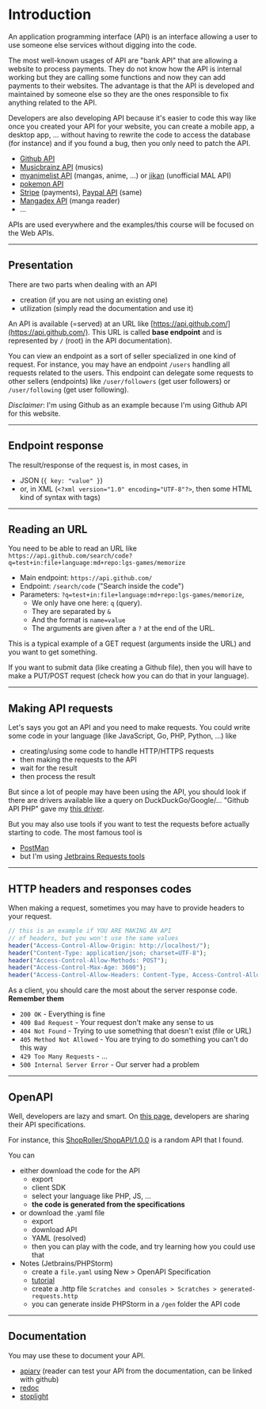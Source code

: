 # Introduction

An application programming interface (API) is an interface allowing a user to use someone else services without digging into the code.

The most well-known usages of API are "bank API" that are allowing a website to process payments. They do not know how the API is internal working but they are calling some functions and now they can add payments to their websites. The advantage is that the API is developed and maintained by someone else so they are the ones responsible to fix anything related to the API.

Developers are also developing API because it's easier to code this way like once you created your API for your website, you can create a mobile app, a desktop app, ... without having to rewrite the code to access the database (for instance) and if you found a bug, then you only need to patch the API.

* [Github API](https://docs.github.com/en/rest/guides/getting-started-with-the-rest-api)
* [Musicbrainz API](https://musicbrainz.org/doc/MusicBrainz_API) (musics)
* [myanimelist API](https://myanimelist.net/apiconfig/references/api/v2) (mangas, anime, ...) or [jikan](https://jikan.moe/) (unofficial MAL API)
* [pokemon API](https://pokeapi.co/)
* [Stripe](https://stripe.com/docs/api) (payments), [Paypal API](https://developer.paypal.com/docs/api/overview/) (same)
* [Mangadex API](https://api.mangadex.org/docs.html) (manga reader)
* ...

APIs are used everywhere and the examples/this course will be focused on the Web APIs.

<hr class="sr">

## Presentation

There are two parts when dealing with an API

* creation (if you are not using an existing one)
* utilization (simply read the documentation and use it)

An API is available (=served) at an URL like [https://api.github.com/](https://api.github.com/). This URL is called **base endpoint** and is represented by `/` (root) in the API documentation).

You can view an endpoint as a sort of seller specialized in one kind of request. For instance, you may have an endpoint `/users` handling all requests related to the users. This endpoint can delegate some requests to other sellers (endpoints) like `/user/followers` (get user followers) or `/user/following` (get user following).

*Disclaimer*: I'm using Github as an example because I'm using Github API for this website.

<hr class="sl">

## Endpoint response

The result/response of the request is, in most cases, in

* JSON (`{ key: "value" }`)
* or, in XML (`<?xml version="1.0" encoding="UTF-8"?>`, then some HTML kind of syntax with tags)

<hr class="sr">

## Reading an URL

You need to be able to read an URL like `https://api.github.com/search/code?q=test+in:file+language:md+repo:lgs-games/memorize`

* Main endpoint: `https://api.github.com/`
* Endpoint: `/search/code` ("Search inside the code")
* Parameters: `?q=test+in:file+language:md+repo:lgs-games/memorize`,
  * We only have one here: `q` (query).
  * They are separated by `&`
  * And the format is `name=value`
  * The arguments are given after a `?` at the end of the URL.

This is a typical example of a GET request (arguments inside the URL) and you want to get something.

If you want to submit data (like creating a Github file), then you will have to make a PUT/POST request (check how you can do that in your language).

<hr class="sl">

## Making API requests

Let's says you got an API and you need to make requests. You could write some code in your language (like JavaScript, Go, PHP, Python, ...) like

* creating/using some code to handle HTTP/HTTPS requests
* then making the requests to the API
* wait for the result
* then process the result

But since a lot of people may have been using the API, you should look if there are drivers available like a query on DuckDuckGo/Google/... "Github API PHP" gave my [this driver](https://github.com/KnpLabs/php-github-api).

But you may also use tools if you want to test the requests before actually starting to code. The most famous tool is

* [PostMan](https://www.postman.com/)
* but I'm using [Jetbrains Requests tools](jetbrains.md)

<hr class="sl">

## HTTP headers and responses codes

When making a request, sometimes you may have to provide headers to your request.

```php
// this is an example if YOU ARE MAKING AN API
// of headers, but you won't use the same values
header("Access-Control-Allow-Origin: http://localhost/");
header("Content-Type: application/json; charset=UTF-8");
header("Access-Control-Allow-Methods: POST");
header("Access-Control-Max-Age: 3600");
header("Access-Control-Allow-Headers: Content-Type, Access-Control-Allow-Headers, Authorization, X-Requested-With");
```

As a client, you should care the most about the server response code. **Remember them**

* `200 OK` - Everything is fine
* `400 Bad Request` - Your request don't make any sense to us
* `404 Not Found` - Trying to use something that doesn't exist (file or URL)
* `405 Method Not Allowed` - You are trying to do something you can't do this way
* `429 Too Many Requests` - ...
* `500 Internal Server Error` - Our server had a problem

<hr class="sl">

## OpenAPI

Well, developers are lazy and smart. On [this page](https://app.swaggerhub.com/search), developers are sharing their API specifications.

For instance, this [ShopRoller/ShopAPI/1.0.0](https://app.swaggerhub.com/apis/ShopRoller/ShopAPI/1.0.0) is a random API that I found. 

You can

* either download the code for the API
  * export
  * client SDK
  * select your language like PHP, JS, ...
  * **the code is generated from the specifications**
* or download the .yaml file
  * export
  * download API
  * YAML (resolved)
  * then you can play with the code, and try learning how you could use that
* Notes (Jetbrains/PHPStorm)
  * create a `file.yaml` using New > OpenAPI Specification
  * [tutorial](https://www.jetbrains.com/help/phpstorm/openapi.html)
  * create a .http file `Scratches and consoles > Scratches > generated-requests.http`
  * you can generate inside PHPStorm in a `/gen` folder the API code

<hr class="sl">

## Documentation

You may use these to document your API.

* [apiary](https://apiary.io/) (reader can test your API from the documentation, can be linked with github)
* [redoc](https://github.com/Redocly/redoc)
* [stoplight](https://stoplight.io/)
